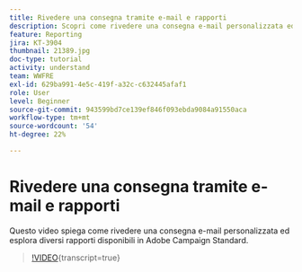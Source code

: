 ```yaml
---
title: Rivedere una consegna tramite e-mail e rapporti
description: Scopri come rivedere una consegna e-mail personalizzata ed esplorare diversi rapporti disponibili in Adobe Campaign Standard.
feature: Reporting
jira: KT-3904
thumbnail: 21389.jpg
doc-type: tutorial
activity: understand
team: WWFRE
exl-id: 629ba991-4e5c-419f-a32c-c632445afaf1
role: User
level: Beginner
source-git-commit: 943599bd7ce139ef846f093ebda9084a91550aca
workflow-type: tm+mt
source-wordcount: '54'
ht-degree: 22%

---
```


# Rivedere una consegna tramite e-mail e rapporti

Questo video spiega come rivedere una consegna e-mail personalizzata ed esplora diversi rapporti disponibili in Adobe Campaign Standard.

>[!VIDEO](https://video.tv.adobe.com/v/21389?learn=on){transcript=true}
